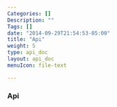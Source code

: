 ```yaml
---
Categories: []
Description: ""
Tags: []
date: "2014-09-29T21:54:53-05:00"
title: "Api"
weight: 5
type: api_doc
layout: api_doc
menuIcon: file-text

---
```


### Api

